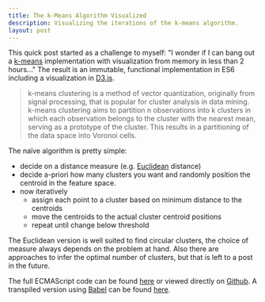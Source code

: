 ```yaml
---
title: The k-Means Algorithm Visualized
description: Visualizing the iterations of the k-means algorithm.
layout: post
---
```


This quick post started as a challenge to myself: "I wonder if I can bang out a
[k-means](https://en.wikipedia.org/wiki/K-means_clustering) implementation with
visualization from memory in less than 2 hours..." The result is an immutable,
functional implementation in ES6 including a visualization in
[D3.js](https://d3js.org).

> k-means clustering is a method of vector quantization, originally from signal
> processing, that is popular for cluster analysis in data mining. k-means
> clustering aims to partition n observations into k clusters in which each
> observation belongs to the cluster with the nearest mean, serving as a
> prototype of the cluster. This results in a partitioning of the data space into
> Voronoi cells.

The naïve algorithm is pretty simple:

* decide on a distance measure (e.g.
  [Euclidean](https://en.wikipedia.org/wiki/Euclidean_distance) distance)
* decide a-priori how many clusters you want and randomly position the centroid
  in the feature space.
* now iteratively
  * assign each point to a cluster based on minimum distance to the centroids
  * move the centroids to the actual cluster centroid positions
  * repeat until change below threshold

The Euclidean version is well suited to find circular clusters, the choice of
measure always depends on the problem at hand. Also there are approaches to 
infer the optimal number of clusters, but that is left to a post in the future.

The full ECMAScript code can be found
[here](/assets/2016/01/kmeans.es) or viewed directly on
[Github](https://github.com/chjdev/chjdev.github.io/tree/master/assets/2016/01/kmeans.es).
A transpiled version using [Babel](https://babeljs.io) can be found
[here](/assets/2016/01/kmeans.js).

<!-- rendering code -->
<div id="k-means" class="bg-image" style="text-align:center;"></div>
<script src="//d3js.org/d3.v3.min.js"></script>
<script src="/assets/2016/01/kmeans.js"></script>

